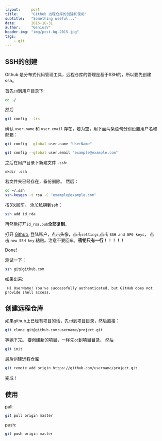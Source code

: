```yaml
---
layout:     post
title:      "Github 远程仓库的创建和使用"
subtitle:   "Something useful..."
date:       2016-10-31
author:     "GeniusV"
header-img: "img/post-bg-2015.jpg"
tags:
    - git
---
```

## SSH的创建
Github 是分布式代码管理工具，远程仓库的管理是基于SSH的，所以要先创建ssh。

首先`cd`到用户目录下:
``` bash
cd ~/
```
然后
``` bash
git config --lis
```
确认 `user.name` 和 `user.email` 存在，若为空，用下面两条语句分别设置用户名和邮箱：

```bash
git config --global user.name "UserName"

git config --global user.email "example@example.com"
```

之后在用户目录下新建文件 `.ssh`:

```
mkdir .ssh
```

若文件夹已经存在，备份删除。
然后：
```bash
cd ~/.ssh
ssh-keygen -t rsa -C "example@example.com"
```
按3次回车。
添加私钥到ssh：
```bash
ssh add id_rda
```
再然后打开`id_rsa.pub`**全部复制**。

打开	[Github](http://github.com), 登陆账户，点击头像，点击`settings`,点击 `SSH and GPG keys`， 点击 `new SSH key` 粘贴。注意不要回车，**密钥只有一行！！！！！**

Done!

测试一下：
```bash
ssh git@github.com
```
如果出来:
```
 Hi UserName! You've successfully authenticated, but GitHub does not provide shell access.
```

## 创建远程仓库

如果github上已经有项目的话，先`cd`到项目目录，然后直接：
```bash
git clone git@github.com:username/project.git
```
等她下完。
要创建新的项目，一样先`cd`到项目目录， 然后
```bash
git init
```
最后创建远程仓库
```bash
git remote add origin https://github.com/username/project.git
```

完成！

## 使用

pull: 
```bash
git pull origin master
```

push:
```bash
git push origin master
```
 
 
 
 
 